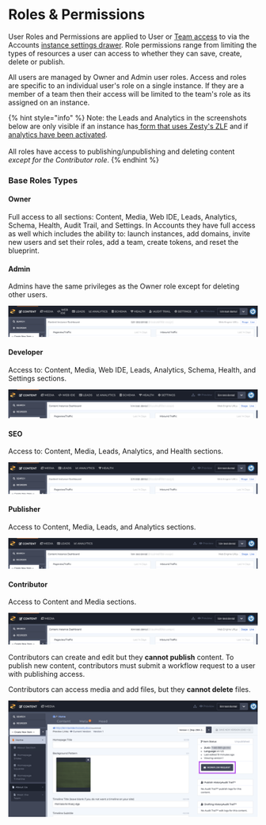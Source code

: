 # Roles & Permissions

User Roles and Permissions are applied to User or [Team access](https://zesty.org/guides/adding-a-team) to via the Accounts [instance settings drawer](https://zesty.org/services/accounts-ui/instance-settings-drawer). Role permissions range from limiting the types of resources a user can access to whether they can save, create, delete or publish.

All users are managed by Owner and Admin user roles. Access and roles are specific to an individual user's role on a single instance. If they are a member of a team then their access will be limited to the team's role as its assigned on an instance.

{% hint style="info" %}
Note: the Leads and Analytics in the screenshots below are only visible if an instance has[ form that uses Zesty's ZLF](https://zesty.org/services/manager-ui/leads#how-to-connect-forms-to-zlf) and if [analytics have been activated](https://zesty.org/services/web-engine/analytics).\
\
All roles have access to publishing/unpublishing and deleting content _except for the Contributor role_.&#x20;
{% endhint %}

### Base Roles Types

#### **Owner**

Full access to all sections: Content, Media, Web IDE, Leads, Analytics, Schema, Health, Audit Trail, and Settings. In Accounts they have full access as well which includes the ability to: launch instances, add domains, invite new users and set their roles, add a team, create tokens, and reset the blueprint.&#x20;

#### **Admin**&#x20;

Admins have the same privileges as the Owner role except for deleting other users.

![Admin role access view.](<../../../.gitbook/assets/admin-role-access (1).png>)

#### Developer

Access to: Content, Media, Web IDE, Leads, Analytics, Schema, Health, and Settings sections.

![Developer role access view.](<../../../.gitbook/assets/developer-role-access (1).png>)

#### SEO&#x20;

Access to: Content, Media, Leads, Analytics, and Health sections.

![SEO role access view.](../../../.gitbook/assets/seo-role-access.png)

#### Publisher

Access to Content, Media, Leads, and Analytics sections.&#x20;

![Publisher role access view.](../../../.gitbook/assets/publisher-role-access.png)

#### Contributor

Access to Content and Media sections.&#x20;

![Contributor role access view.](../../../.gitbook/assets/contributor-role-access.png)

Contributors can create and edit but they **cannot publish** content. To publish new content, contributors must submit a workflow request to a user with publishing access.&#x20;

Contributors can access media and add files, but they **cannot delete** files.

![Contributor role content view.](../../../.gitbook/assets/contributor-role-content-access.png)
